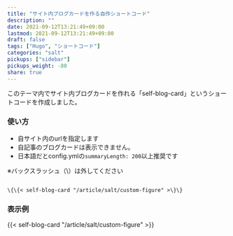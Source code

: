```yaml
---
title: "サイト内ブログカードを作る自作ショートコード"
description: ""
date: 2021-09-12T13:21:49+09:00
lastmod: 2021-09-12T13:21:49+09:00
draft: false
tags: ["Hugo", "ショートコード"]
categories: "salt"
pickups: ["sidebar"]
pickups_weight: -80
share: true
---
```


このテーマ内でサイト内ブログカードを作れる「self-blog-card」というショートコードを作成しました。

### 使い方
- 自サイト内のurlを指定します
- 自記事のブログカードは表示できません。
- 日本語だとconfig.ymlの`summaryLength: 200`以上推奨です

※バックスラッシュ（\）は外してください

```

\{\{< self-blog-card "/article/salt/custom-figure" >\}\}

```

### 表示例

{{< self-blog-card "/article/salt/custom-figure" >}}
